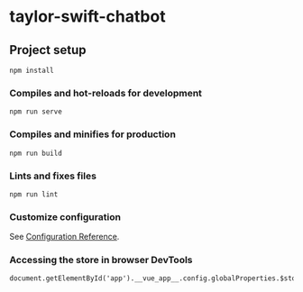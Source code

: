 # taylor-swift-chatbot

## Project setup

```
npm install
```

### Compiles and hot-reloads for development

```
npm run serve
```

### Compiles and minifies for production

```
npm run build
```

### Lints and fixes files

```
npm run lint
```

### Customize configuration

See [Configuration Reference](https://cli.vuejs.org/config/).

### Accessing the store in browser DevTools

```
document.getElementById('app').__vue_app__.config.globalProperties.$store.state
```
